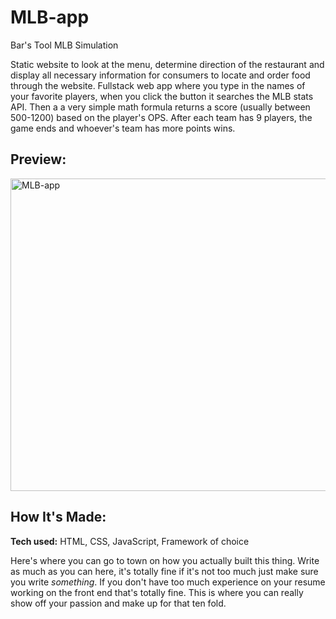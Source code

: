 # MLB-app
Bar's Tool MLB Simulation

Static website to look at the menu, determine direction of the restaurant and display all necessary information for consumers to locate and order food through the website.
Fullstack web app where you type in the names of your favorite players, when you click the button it searches the MLB stats API. Then a a very simple math formula  returns a score (usually between 500-1200) based on the player's OPS.  After each team has 9 players, the game ends and whoever's team has more points wins.

## Preview:
<img src="https://user-images.githubusercontent.com/95299412/171309654-5ab1cfdc-3084-4757-b611-a9886fb0a112.png" width="1000" height="500" text-align="center" alt="MLB-app"/>



## How It's Made:

**Tech used:** HTML, CSS, JavaScript, Framework of choice

Here's where you can go to town on how you actually built this thing. Write as much as you can here, it's totally fine if it's not too much just make sure you write *something*. If you don't have too much experience on your resume working on the front end that's totally fine. This is where you can really show off your passion and make up for that ten fold.


